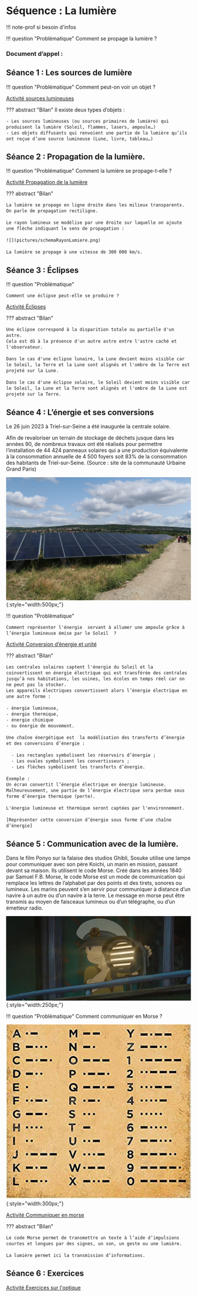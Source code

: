 # Séquence : La lumière

!!! note-prof
    si besoin d'infos


!!! question "Problématique"
    Comment se propage la lumière ?

    
### Document d’appel :



## Séance 1 : Les sources de lumière

!!! question "Problématique"
    Comment peut-on voir un objet ?

[Activité sources lumineuses](../sourcesLumineuses)




??? abstract "Bilan"
    Il existe deux types d’objets : 

    - Les sources lumineuses (ou sources primaires de lumière) qui produisent la lumière (Soleil, flammes, lasers, ampoule…)
    - Les objets diffusants qui renvoient une partie de la lumière qu’ils ont reçue d’une source lumineuse (Lune, livre, tableau…)




## Séance 2 : Propagation de la lumière.

!!! question "Problématique"
    Comment la lumière se propage-t-elle ?
    
[Activité Propagation de la lumière](../propagLumiere)


??? abstract "Bilan"

    La lumière se propage en ligne droite dans les milieux transparents. On parle de propagation rectiligne. 

    Le rayon lumineux se modélise par une droite sur laquelle on ajoute une flèche indiquant le sens de propagation : 
    
    ![](pictures/schemaRayonLumiere.png)

    La lumière se propage à une vitesse de 300 000 km/s.


<div style="page-break-after: always;"></div>

## Séance 3 : Éclipses

!!! question "Problématique"

    Comment une éclipse peut-elle se produire ?

[Activité Éclipses](../eclipse)



??? abstract "Bilan"

    Une éclipse correspond à la disparition totale ou partielle d'un astre.
    Cela est dû à la présence d'un autre astre entre l'astre caché et l'observateur.
    
    Dans le cas d'une éclipse lunaire, la Lune devient moins visible car le Soleil, la Terre et la Lune sont alignés et l'ombre de la Terre est projeté sur la Lune.
    
    Dans le cas d'une éclipse solaire, le Soleil devient moins visible car le Soleil, la Lune et la Terre sont alignés et l'ombre de la Lune est projeté sur la Terre.

## Séance 4 : L’énergie et ses conversions 

Le 26 juin 2023 à Triel-sur-Seine a été inaugurée la centrale solaire.


Afin de revaloriser un terrain de stockage de déchets jusque dans les années 90, de nombreux travaux ont été réalisés pour permettre l’installation de 44 424 panneaux solaires qui a une production équivalente à la consommation annuelle de 4 500 foyers soit 83% de la consommation des habitants de Triel-sur-Seine. (Source : site de la communauté Urbaine Grand Paris)

![](pictures/centraleSolaire.png){:style="width:500px;"}

!!! question "Problématique"

    Comment représenter l'énergie  servant à allumer une ampoule grâce à l’énergie lumineuse émise par le Soleil  ?

[Activité Conversion d’énergie et unité](../chaineEnergetique)




??? abstract "Bilan"

    Les centrales solaires captent l'énergie du Soleil et la coinvertissent en énergie électrique qui est transférée des centrales jusqu’à nos habitations, les usines, les écoles en temps réel car on ne peut pas la stocker. 
    Les appareils électriques convertissent alors l’énergie électrique en une autre forme : 
    
    - énergie lumineuse, 
    - énergie thermique, 
    - énergie chimique 
    - ou énergie de mouvement. 
    
    Une chaîne énergétique est  la modélisation des transferts d’énergie et des conversions d’énergie : 

      - Les rectangles symbolisent les réservoirs d’énergie ;
      - Les ovales symbolisent les convertisseurs ;
      - Les flèches symbolisent les transferts d’énergie.

    Exemple :
    Un écran convertit l’énergie électrique en énergie lumineuse. Malheureusement, une partie de l’énergie électrique sera perdue sous forme d’énergie thermique (perte). 

    L'énergie lumineuse et thermique seront captées par l'environnement.

    [Représenter cette conversion d’énergie sous forme d’une chaîne d’énergie]
    


## Séance 5 : Communication avec de la lumière.

Dans le film Ponyo sur la falaise des studios Ghibli, Sosuke utilise une lampe pour communiquer avec son père Koichi, un marin en mission, passant devant sa maison. Ils utilisent le code Morse. 
Créé dans les années 1840 par Samuel F.B. Morse, le code Morse est un mode de communication qui remplace les lettres de l’alphabet par des points et des tirets, sonores ou lumineux. Les marins peuvent s’en servir pour communiquer à distance d’un navire à un autre ou d’un navire à la terre. Le message en morse peut être transmis au moyen de faisceaux lumineux ou d’un télégraphe, ou d’un émetteur radio.

![](pictures/ponyo.png){:style="width:250px;"}

!!! question "Problématique"
    Comment communiquer en Morse ?

![](pictures/codeMorse.png){:style="width:300px;"}

[Activité Communiquer en morse](../morse)




??? abstract "Bilan"

    Le code Morse permet de transmettre un texte à l’aide d’impulsions courtes et longues par des signes, un son, un geste ou une lumière.

    La lumière permet ici la transmission d’informations.    

## Séance 6 : Exercices

[Activité Exercices sur l'optique](../exercicesOptique)
